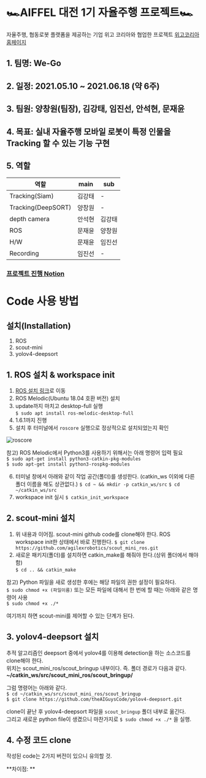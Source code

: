 # 🏎AIFFEL 대전 1기 자율주행 프로젝트🏎
자율주행, 협동로봇 플랫폼을 제공하는 기업 위고 코리아와 협업한 프로젝트 [위고코리아 홈페이지](https://wego-robotics.com/)

## 1. 팀명: We-Go
## 2. 일정: 2021.05.10 ~ 2021.06.18 (약 6주)
## 3. 팀원: 양창원(팀장), 김강태, 임진선, 안석현, 문재윤
## 4. 목표: 실내 자율주행 모바일 로봇이 특정 인물을 Tracking 할 수 있는 기능 구현
## 5. 역할
|역할|main|sub|
|---|---|---|
|Tracking(Siam)|김강태|-|
|Tracking(DeepSORT)|양창원|-|
|depth camera|안석현|김강태|
|ROS|문재윤|양창원|
|H/W|문재윤|임진선|
|Recording|임진선|-|

### [프로젝트 진행 Notion](https://www.notion.so/We-Go-ed512708c2f14177a53e4f5c95d918a9)

# Code 사용 방법
## 설치(Installation)
1. ROS
2. scout-mini
3. yolov4-deepsort

## 1. ROS 설치 & workspace init
1) [ROS 설치 링크](http://wiki.ros.org/melodic/Installation/Ubuntu)로 이동  
2) ROS Melodic(Ubuntu 18.04 호환 버전) 설치  
3) update까지 마치고 desktop-full 실행  
`$ sudo apt install ros-melodic-desktop-full`  
4) 1.6.1까지 진행  
5) 설치 후 터미널에서 `roscore` 실행으로 정상적으로 설치되었는지 확인  

![roscore](image/roscore.png)

참고) ROS Melodic에서 Python3를 사용하기 위해서는 아래 명령어 입력 필요  
`$ sudo apt-get install python3-catkin-pkg-modules`  
`$ sudo apt-get install python3-rospkg-modules`

6) 터미널 창에서 아래와 같이 작업 공간(폴더)를 생성한다. (catkin_ws 이외에 다른 폴더 이름을 해도 상관없다.)
`$ cd ~ && mkdir -p catkin_ws/src`
`$ cd ~/catkin_ws/src`
7) workspace init 실시
`$ catkin_init_workspace`

## 2. scout-mini 설치
1) 위 내용과 이어짐. scout-mini github code를 clone해야 한다. ROS workspace init한 상태에서 바로 진행한다.
`$ git clone https://github.com/agilexrobotics/scout_mini_ros.git`
2) 새로운 패키지(폴더)를 설치하면 catkin_make를 해줘야 한다.(상위 폴더에서 해야함)  
`$ cd .. && catkin_make`

참고) Python 파일을 새로 생성한 후에는 해당 파일의 권한 설정이 필요하다.  
`$ sudo chmod +x (파일이름)`
또는 모든 파일에 대해서 한 번에 할 때는 아래와 같은 명령어 사용  
`$ sudo chmod +x ./*`  

여기까지 하면 scout-mini를 제어할 수 있는 단계가 된다.  

## 3. yolov4-deepsort 설치
추적 알고리즘인 deepsort 중에서 yolov4를 이용해 detection을 하는 소스코드를 clone해야 한다.  
위치는 scout_mini_ros/scout_bringup 내부이다. 즉. 폴더 경로가 다음과 같다.  
**~/catkin_ws/src/scout_mini_ros/scout_bringup/**  

그럼 명령어는 아래와 같다.  
`$ cd ~/catkin_ws/src/scout_mini_ros/scout_bringup`  
`$ git clone https://github.com/theAIGuysCode/yolov4-deepsort.git`  

clone이 끝난 후 yolov4-deepsort 파일을 `scout_bringup` 폴더 내부로 옮긴다.  
그리고 새로운 python file이 생겼으니 마찬가지로 `$ sudo chmod +x ./*` 을 실행.  

## 4. 수정 코드 clone
작성된 code는 2가지 버전이 있으니 유의할 것.

**차이점: **

